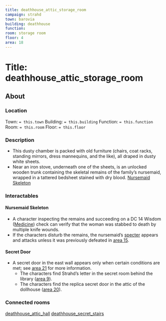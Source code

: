 ```yaml
---
title: deathhouse_attic_storage_room
campaign: strahd
town: barovia
building: deathhouse
function: 
room: storage room
floor: 4
area: 18
---
```

# Title: deathhouse_attic_storage_room
## About
### Location
Town: `= this.town`
Building: `= this.building`
Function: `= this.function`
Room: `= this.room`
Floor: `= this.floor` 
### Description
- This dusty chamber is packed with old furniture (chairs, coat racks, standing mirrors, dress mannequins, and the like), all draped in dusty white sheets. 
- Near an iron stove, underneath one of the sheets, is an unlocked wooden trunk containing the skeletal remains of the family’s nursemaid, wrapped in a tattered bedsheet stained with dry blood. [Nursemaid Skeleton](#Nursemaid%20Skeleton)
### Interactables
#### Nursemaid Skeleton
- A character inspecting the remains and succeeding on a DC 14 Wisdom ([Medicine](https://www.dndbeyond.com/compendium/rules/basic-rules/using-ability-scores#Medicine)) check can verify that the woman was stabbed to death by multiple knife wounds.
- If the characters disturb the remains, the nursemaid’s [specter](https://www.dndbeyond.com/monsters/specter) appears and attacks unless it was previously defeated in [area 15](https://www.dndbeyond.com/sources/cos/appendix-b-death-house#15NursemaidsSuite "area 15").
#### Secret Door
- A secret door in the east wall appears only when certain conditions are met; see [area 21](https://www.dndbeyond.com/sources/cos/appendix-b-death-house#21SecretStairs "area 21") for more information.
	- The characters find Strahd’s letter in the secret room behind the library ([area 9](https://www.dndbeyond.com/sources/cos/appendix-b-death-house#9SecretRoom "area 9")).
	- The characters find the replica secret door in the attic of the dollhouse ([area 20](https://www.dndbeyond.com/sources/cos/appendix-b-death-house#20ChildrensRoom "area 20")).
### Connected rooms
[deathhouse_attic_hall](deathhouse_attic_hall.md)
[deathhouse_secret_stairs](deathhouse_secret_stairs.md)
